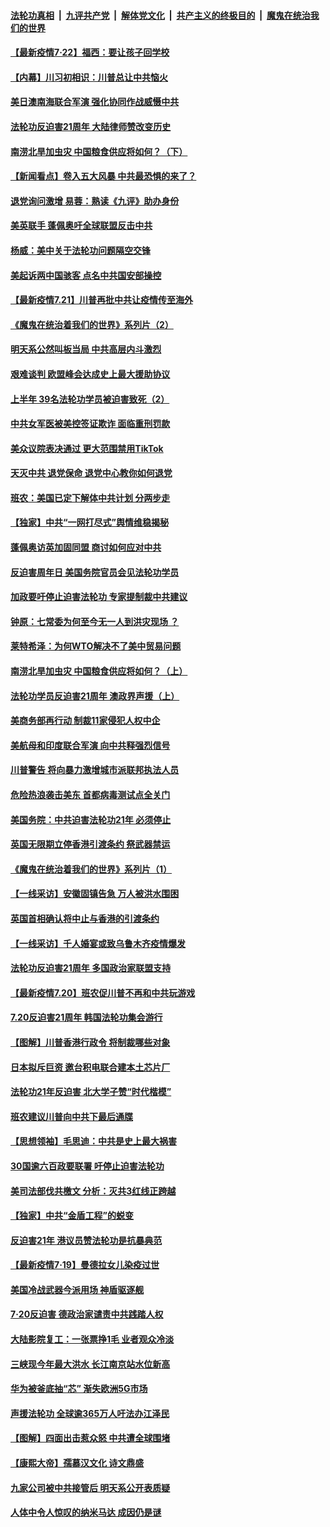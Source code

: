 

####  [法轮功真相](../../../../basic/blob/master/README.md?t=07221831) &nbsp;|&nbsp; [九评共产党](../../../../9ping.md/blob/master/README.md?t=07221831) &nbsp;|&nbsp; [解体党文化](../../../../jtdwh.md/blob/master/README.md?t=07221831)  &nbsp;|&nbsp; [共产主义的终极目的](../../../../gczydzjmd.md/blob/master/README.md?t=07221831) &nbsp;|&nbsp; [魔鬼在统治我们的世界](../../../../mgztzwmdsj.md/blob/master/README.md?t=07221831) 

#### [【最新疫情7·22】福西：要让孩子回学校](../pages/nf4514/n12273569.md?t=07221831) 

#### [【内幕】川习初相识：川普总让中共恼火](../pages/nf4514/n12273841.md?t=07221831) 

#### [美日澳南海联合军演 强化协同作战威慑中共](../pages/nf4514/n12274323.md?t=07221831) 

#### [法轮功反迫害21周年 大陆律师赞改变历史](../pages/nf4514/n12273792.md?t=07221831) 

#### [南涝北旱加虫灾 中国粮食供应将如何？（下）](../pages/nf4514/n12273763.md?t=07221831) 

#### [【新闻看点】卷入五大风暴 中共最恐惧的来了？](../pages/nf4514/n12273685.md?t=07221831) 

#### [退党询问激增 易蓉：熟读《九评》助办身份](../pages/nf4514/n12273801.md?t=07221831) 

#### [美英联手 蓬佩奥吁全球联盟反击中共](../pages/nf4514/n12273439.md?t=07221831) 

#### [杨威：美中关于法轮功问题隔空交锋](../pages/nf4514/n12273317.md?t=07221831) 

#### [美起诉两中国骇客 点名中共国安部操控](../pages/nf4514/n12273142.md?t=07221831) 

#### [【最新疫情7.21】川普再批中共让疫情传至海外](../pages/nf4514/n12271213.md?t=07221831) 

#### [《魔鬼在统治着我们的世界》系列片（2）](../pages/nf4514/n12269049.md?t=07221831) 

#### [明天系公然叫板当局 中共高层内斗激烈](../pages/nf4514/n12272533.md?t=07221831) 

#### [艰难谈判 欧盟峰会达成史上最大援助协议](../pages/nf4514/n12272913.md?t=07221831) 

#### [上半年 39名法轮功学员被迫害致死（2）](../pages/nf4514/n12261366.md?t=07221831) 

#### [中共女军医被美控签证欺诈 面临重刑罚款](../pages/nf4514/n12272907.md?t=07221831) 

#### [美众议院表决通过 更大范围禁用TikTok](../pages/nf4514/n12272606.md?t=07221831) 

#### [天灭中共 退党保命 退党中心教你如何退党](../pages/nf4514/n12271432.md?t=07221831) 

#### [班农：美国已定下解体中共计划 分两步走](../pages/nf4514/n12272211.md?t=07221831) 

#### [【独家】中共“一网打尽式”舆情维稳揭秘](../pages/nf4514/n12256259.md?t=07221831) 

#### [蓬佩奥访英加固同盟 商讨如何应对中共](../pages/nf4514/n12272078.md?t=07221831) 

#### [反迫害周年日 美国务院官员会见法轮功学员](../pages/nf4514/n12271183.md?t=07221831) 

#### [加政要吁停止迫害法轮功 专家提制裁中共建议](../pages/nf4514/n12271073.md?t=07221831) 

#### [钟原：七常委为何至今无一人到洪灾现场 ？](../pages/nf4514/n12270614.md?t=07221831) 

#### [莱特希泽：为何WTO解决不了美中贸易问题](../pages/nf4514/n12270954.md?t=07221831) 

#### [南涝北旱加虫灾 中国粮食供应将如何？（上）](../pages/nf4514/n12270329.md?t=07221831) 

#### [法轮功学员反迫害21周年 澳政界声援（上）](../pages/nf4514/n12269571.md?t=07221831) 

#### [美商务部再行动 制裁11家侵犯人权中企](../pages/nf4514/n12270980.md?t=07221831) 

#### [美航母和印度联合军演 向中共释强烈信号](../pages/nf4514/n12270727.md?t=07221831) 

#### [川普警告 将向暴力激增城市派联邦执法人员](../pages/nf4514/n12270731.md?t=07221831) 

#### [危险热浪袭击美东 首都病毒测试点全关门](../pages/nf4514/n12270454.md?t=07221831) 

#### [美国务院：中共迫害法轮功21年 必须停止](../pages/nf4514/n12270503.md?t=07221831) 

#### [英国无限期立停香港引渡条约 祭武器禁运](../pages/nf4514/n12270304.md?t=07221831) 

#### [《魔鬼在统治着我们的世界》系列片（1）](../pages/nf4514/n12267575.md?t=07221831) 

#### [【一线采访】安徽固镇告急 万人被洪水围困](../pages/nf4514/n12269537.md?t=07221831) 

#### [英国首相确认将中止与香港的引渡条约](../pages/nf4514/n12269980.md?t=07221831) 

#### [【一线采访】千人婚宴或致乌鲁木齐疫情爆发](../pages/nf4514/n12269752.md?t=07221831) 

#### [法轮功反迫害21周年 多国政治家联盟支持](../pages/nf4514/n12269315.md?t=07221831) 

#### [【最新疫情7.20】班农促川普不再和中共玩游戏](../pages/nf4514/n12264549.md?t=07221831) 

#### [7.20反迫害21周年 韩国法轮功集会游行](../pages/nf4514/n12268891.md?t=07221831) 

#### [【图解】川普香港行政令 将制裁哪些对象](../pages/nf4514/n12268633.md?t=07221831) 

#### [日本拟斥巨资 邀台积电联合建本土芯片厂](../pages/nf4514/n12267897.md?t=07221831) 

#### [法轮功21年反迫害 北大学子赞“时代楷模”](../pages/nf4514/n12267829.md?t=07221831) 

#### [班农建议川普向中共下最后通牒](../pages/nf4514/n12268269.md?t=07221831) 

#### [【思想领袖】毛思迪：中共是史上最大祸害](../pages/nf4514/n11934112.md?t=07221831) 

#### [30国逾六百政要联署 吁停止迫害法轮功](../pages/nf4514/n12253833.md?t=07221831) 

#### [美司法部伐共檄文 分析：灭共3红线正跨越](../pages/nf4514/n12268066.md?t=07221831) 

#### [【独家】中共“金盾工程”的蜕变](../pages/nf4514/n12264461.md?t=07221831) 

#### [反迫害21年 港议员赞法轮功是抗暴典范](../pages/nf4514/n12268167.md?t=07221831) 

#### [【最新疫情7·19】曼德拉女儿染疫过世](../pages/nf4514/n12261949.md?t=07221831) 

#### [美国冷战武器今派用场 神盾驱逐舰](../pages/nf4514/n12267798.md?t=07221831) 

#### [7‧20反迫害 德政治家谴责中共践踏人权](../pages/nf4514/n12267758.md?t=07221831) 

#### [大陆影院复工：一张票挣1毛 业者观众冷淡](../pages/nf4514/n12267642.md?t=07221831) 

#### [三峡现今年最大洪水 长江南京站水位新高](../pages/nf4514/n12266985.md?t=07221831) 

#### [华为被釜底抽“芯” 渐失欧洲5G市场](../pages/nf4514/n12259390.md?t=07221831) 

#### [声援法轮功 全球逾365万人吁法办江泽民](../pages/nf4514/n12263148.md?t=07221831) 

#### [【图解】四面出击惹众怒 中共遭全球围堵](../pages/nf4514/n12266281.md?t=07221831) 

#### [【康熙大帝】孺慕汉文化 诗文鼎盛](../pages/nf4514/n12161729.md?t=07221831) 

#### [九家公司被中共接管后 明天系公开表质疑](../pages/nf4514/n12266609.md?t=07221831) 

#### [人体中令人惊叹的纳米马达 成因仍是谜](../pages/nf4514/n12266545.md?t=07221831) 

